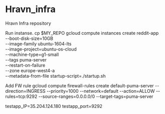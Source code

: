 # Hravn_infra
Hravn Infra repository

Run instanse.
cp $MY_REPO
gcloud compute instances create reddit-app\
  --boot-disk-size=10GB \
  --image-family ubuntu-1604-lts \
  --image-project=ubuntu-os-cloud \
  --machine-type=g1-small \
  --tags puma-server \
  --restart-on-failure \
  --zone europe-west4-a \
  --metadata-from-file startup-script=./startup.sh

Add FW rule
gcloud compute firewall-rules create default-puma-server --direction=INGRESS --priority=1000 --network=default --action=ALLOW --rules=tcp:9292 --source-ranges=0.0.0.0/0 --target-tags=puma-server

testapp_IP=35.204.124.180
testapp_port=9292


